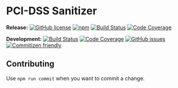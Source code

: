 # PCI-DSS Sanitizer

**Release:**
[![GitHub license](https://img.shields.io/badge/license-MIT-blue.svg)](https://raw.githubusercontent.com/skedify/pci-dss-sanitizer/develop/LICENSE)
[![npm](https://img.shields.io/npm/v/pci-dss-sanitizer.svg?maxAge=2592000)]()
[![Build Status](https://img.shields.io/travis/skedify/pci-dss-sanitizer/master.svg?maxAge=2592000)]()
[![Code Coverage](https://img.shields.io/codecov/c/github/skedify/pci-dss-sanitizer/master.svg?maxAge=2592000)]()

**Development:**
[![Build Status](https://img.shields.io/travis/skedify/pci-dss-sanitizer/develop.svg?maxAge=2592000)]()
[![Code Coverage](https://img.shields.io/codecov/c/github/skedify/pci-dss-sanitizer/develop.svg?maxAge=2592000)]()
[![GitHub issues](https://img.shields.io/github/issues/skedify/pci-dss-sanitizer.svg)](https://github.com/skedify/pci-dss-sanitizer/issues)
[![Commitizen friendly](https://img.shields.io/badge/commitizen-friendly-brightgreen.svg)](http://commitizen.github.io/cz-cli/)

## Contributing

Use `npm run commit` when you want to commit a change.
